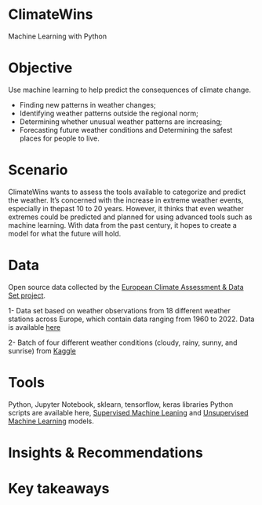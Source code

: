 # ClimateWins
Machine Learning with Python
# Objective
Use machine learning to help predict the consequences of climate change.
- Finding new patterns in weather changes;
- Identifying weather patterns outside the regional norm;
- Determining whether unusual weather patterns are increasing;
- Forecasting future weather conditions and Determining the safest places for people to live.
# Scenario
ClimateWins wants to assess the tools available to categorize and predict the weather. It’s concerned with the increase in extreme weather events, especially in thepast 10 to 20 years. However, it thinks that even weather extremes could be predicted and planned for using advanced tools such as machine learning. With data from the past century, it hopes to create a model for what the future will hold.
# Data
Open source data collected by the [European Climate Assessment & Data Set project](https://www.ecad.eu/).

1- Data set based on weather observations from 18 different weather stations across Europe, which contain data ranging from 1960 to 2022. Data is available [here](https://coach-courses-us.s3.amazonaws.com/public/courses/da-spec-ml/Scripts/A2/DATASET%20weather_prediction_dataset_processed.csv)

2- Batch of four different weather conditions (cloudy, rainy, sunny, and sunrise) from [Kaggle](https://www.kaggle.com/datasets/pratik2901/multiclass-weather-dataset)
# Tools
Python, Jupyter Notebook, sklearn, tensorflow, keras libraries
Python scripts are available here, [Supervised Machine Leaning](https://github.com/stepanova531/ClimateWins-Unsupervised-ML/tree/main/ClimateWins/02%20Scripts%20Supervised%20ML) and [Unsupervised Machine Learning](https://github.com/stepanova531/ClimateWins-Unsupervised-ML/tree/main/ClimateWins/03%20Scripts%20Unsupervised%20ML) models.
# Insights & Recommendations
# Key takeaways


